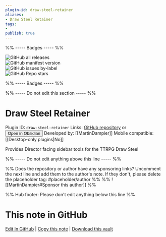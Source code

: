 ```yaml
---
plugin-id: draw-steel-retainer
aliases:
- Draw Steel Retainer
tags: 
- 
publish: true
---
```


%% ----- Badges ----- %%

![GitHub all releases](https://img.shields.io/github/downloads/MartinDampier/draw-steel-retainer/total?color=573E7A&logo=github&style=for-the-badge)   
![GitHub manifest version](https://img.shields.io/github/manifest-json/v/MartinDampier/draw-steel-retainer?color=573E7A&logo=github&style=for-the-badge)   
![GitHub issues by-label](https://img.shields.io/github/issues/MartinDampier/draw-steel-retainer/help%20wanted?color=573E7A&logo=github&style=for-the-badge)   
![GitHub Repo stars](https://img.shields.io/github/stars/MartinDampier/draw-steel-retainer?color=573E7A&logo=github&style=for-the-badge)

%% ----- Badges ----- %%

%% ----- Do not edit this section ----- %%

# Draw Steel Retainer

Plugin ID: `draw-steel-retainer`
Links: [GitHub repository](https://github.com/MartinDampier/draw-steel-retainer) or [<button id=HH>Open in Obsidian</button>](obsidian://show-plugin?id=draw-steel-retainer)
Developed by: [[MartinDampier]]
Mobile compatible: [[Desktop-only plugins|No]]

Provides Director facing sidebar tools for the TTRPG Draw Steel

%% ----- Do not edit anything above this line ----- %% 

%% Does the repository or author have any sponsoring links? Uncomment the next line and add them to the author's note. If they don't, please delete the placeholder tag: #placeholder/author %%
%% ![[MartinDampier#Sponsor this author]] %%

%% Hub footer: Please don't edit anything below this line %%

# This note in GitHub

<span class="git-footer">[Edit In GitHub](https://github.dev/obsidian-community/obsidian-hub/blob/main/02%20-%20Community%20Expansions/02.05%20All%20Community%20Expansions/Plugins/draw-steel-retainer.md "git-hub-edit-note") | [Copy this note](https://raw.githubusercontent.com/obsidian-community/obsidian-hub/main/02%20-%20Community%20Expansions/02.05%20All%20Community%20Expansions/Plugins/draw-steel-retainer.md "git-hub-copy-note") | [Download this vault](https://github.com/obsidian-community/obsidian-hub/archive/refs/heads/main.zip "git-hub-download-vault") </span>
